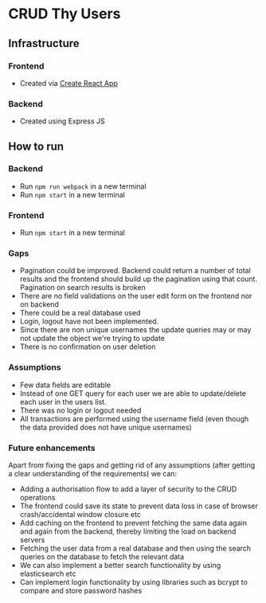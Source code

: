 # CRUD Thy Users

## Infrastructure

### Frontend

- Created via [Create React App](https://reactjs.org/docs/create-a-new-react-app.html)

### Backend

- Created using Express JS

## How to run

### Backend

- Run `npm run webpack` in a new terminal
- Run `npm start` in a new terminal

### Frontend

- Run `npm start` in a new terminal

### Gaps
- Pagination could be improved. Backend could return a number of total results and the frontend should build up the pagination using that count. Pagination on search results is broken
- There are no field validations on the user edit form on the frontend nor on backend
- There could be a real database used
- Login, logout have not been implemented.
- Since there are non unique usernames the update queries may or may not update the object we're trying to update
- There is no confirmation on user deletion


### Assumptions
- Few data fields are editable
- Instead of one GET query for each user we are able to update/delete each user in the users list.
- There was no login or logout needed
- All transactions are performed using the username field (even though the data provided does not have unique usernames)

### Future enhancements

Apart from fixing the gaps and getting rid of any assumptions (after getting a clear understanding of the requirements) we can:

- Adding a authorisation flow to add a layer of security to the CRUD operations
- The frontend could save its state to prevent data loss in case of browser crash/accidental window closure etc
- Add caching on the frontend to prevent fetching the same data again and again from the backend, thereby limiting the load on backend servers
- Fetching the user data from a real database and then using the search queries on the database to fetch the relevant data
- We can also implement a better search functionality by using elasticsearch etc
- Can implement login functionality by using libraries such as bcrypt to compare and store password hashes